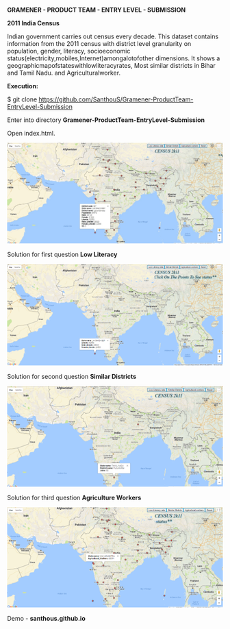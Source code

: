 **GRAMENER - PRODUCT TEAM - ENTRY LEVEL - SUBMISSION**

**2011 India Census**

Indian government carries out census every decade. This dataset contains information from the 2011 census with district 
level granularity on population, gender, literacy, socioeconomic status(electricity,mobiles,Internet)amongalotofother 
dimensions. It shows a geographicmapofstateswithlowliteracyrates, Most similar districts in Bihar and Tamil Nadu. and
Agriculturalworker.

**Execution:**

$ git clone https://github.com/SanthouS/Gramener-ProductTeam-EntryLevel-Submission

Enter into directory **Gramener-ProductTeam-EntryLevel-Submission**

Open index.html.

![Screenshot 1](https://github.com/SanthouS/Gramener-ProductTeam-EntryLevel-Submission/blob/master/index.jpg?raw=true "Index")

Solution for first question **Low Literacy**

![Screenshot 2](https://github.com/SanthouS/Gramener-ProductTeam-EntryLevel-Submission/blob/master/low_literacy.png?raw=true "Low Literacy")

Solution for second question **Similar Districts**

![Screenshot 3](https://github.com/SanthouS/Gramener-ProductTeam-EntryLevel-Submission/blob/master/similar_districts.png?raw=true "Similar Districts")

Solution for third question **Agriculture Workers**

![Screenshot 4](https://github.com/SanthouS/Gramener-ProductTeam-EntryLevel-Submission/blob/master/agriculture_workers.png?raw=true "Agriculture Workers")


Demo - **santhous.github.io**